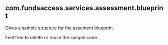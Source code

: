 ## com.fundsaccess.services.assessment.blueprint

Gives a sample structure for the assement blueprint

Feel free to delete or reuse the sample code.
